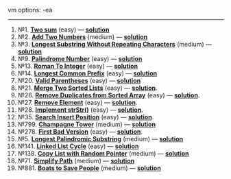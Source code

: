 vm options: -ea

--------------------------------------------------------

1. №1. **[Two sum](https://leetcode.com/problems/two-sum/)** (easy) — **[solution](https://github.com/never-sleeps/leetcode/blob/master/src/main/java/com/leetcode/Two_Sum/Solution.java)**  
2. №2. **[Add Two Numbers](https://leetcode.com/problems/add-two-numbers/)** (medium) — **[solution](https://github.com/never-sleeps/leetcode/blob/master/src/main/java/com/leetcode/Add_Two_Numbers/Solution.java)**  
3. №3. **[Longest Substring Without Repeating Characters](https://leetcode.com/problems/longest-substring-without-repeating-characters/)** (medium) — **[solution](https://github.com/never-sleeps/leetcode/blob/master/src/main/java/com/leetcode/Longest_Substring_Without_Repeating_Characters/Solution.java)**  
4. №9. **[Palindrome Number](https://leetcode.com/problems/palindrome-number/)** (easy) — **[solution](https://github.com/never-sleeps/leetcode/blob/master/src/main/java/com/leetcode/Palindrome_Number/Solution.java)**  
5. №13. **[Roman To Integer](https://leetcode.com/problems/roman-to-integer/)** (easy) — **[solution](https://github.com/never-sleeps/leetcode/blob/master/src/main/java/com/leetcode/Roman_to_Integer/Solution.java)**  
6. №14. **[Longest Common Prefix](https://leetcode.com/problems/longest-common-prefix/)** (easy) — **[solution](https://github.com/never-sleeps/leetcode/blob/master/src/main/java/com/leetcode/Longest_Common_Prefix/Solution.java)**  
7. №20. **[Valid Parentheses](https://leetcode.com/problems/valid-parentheses/)** (easy) — **[solution](https://github.com/never-sleeps/leetcode/blob/master/src/main/java/com/leetcode/Valid_Parentheses/Solution.java)**  
8. №21. **[Merge Two Sorted Lists](https://leetcode.com/problems/merge-two-sorted-lists/)** (easy) — **[solution](https://github.com/never-sleeps/leetcode/blob/master/src/main/java/com/leetcode/Merge_Two_Sorted_Lists/Solution.java)**.  
9. №26. **[Remove Duplicates from Sorted Array](https://leetcode.com/problems/remove-duplicates-from-sorted-array/)** (easy) — **[solution](https://github.com/never-sleeps/leetcode/blob/master/src/main/java/com/leetcode/Remove_Duplicates_from_Sorted_Array/Solution.java)**.  
10. №27. **[Remove Element](https://leetcode.com/problems/remove-element/)** (easy) — **[solution](https://github.com/never-sleeps/leetcode/blob/master/src/main/java/com/leetcode/Remove_Element/Solution.java)**.  
11. №28. **[Implement strStr()](https://leetcode.com/problems/implement-strstr/)** (easy) — **[solution](https://github.com/never-sleeps/leetcode/blob/master/src/main/java/com/leetcode/Implement_strStr/Solution.java)**.  
12. №35. **[Search Insert Position](https://leetcode.com/problems/search-insert-position/)** (easy) — **[solution](https://github.com/never-sleeps/leetcode/blob/master/src/main/java/com/leetcode/Search_Insert_Position/Solution.java)**.  
13. №799. **[Champagne Tower](https://leetcode.com/problems/champagne-tower/)** (medium) — **[solution](https://github.com/never-sleeps/leetcode/tree/master/src/main/java/com/leetcode/Champagne_Tower)**  
14. №278. **[First Bad Version](https://leetcode.com/problems/first-bad-version/)** (easy) — **[solution](https://github.com/never-sleeps/leetcode/blob/master/src/main/java/com/leetcode/First_Bad_Version/Solution.java)**.
15. №5. **[Longest Palindromic Substring](https://leetcode.com/problems/longest-palindromic-substring/)** (medium) — **[solution](https://github.com/never-sleeps/leetcode/blob/master/src/main/java/com/leetcode/Longest_Palindromic_Substring/Solution.java)**
16. №141. **[Linked List Cycle](https://leetcode.com/problems/linked-list-cycle/)** (easy) — **[solution](https://github.com/never-sleeps/leetcode/blob/master/src/main/java/com/leetcode/Linked_List_Cycle/Solution.java)**
17. №138. **[Copy List with Random Pointer](https://leetcode.com/problems/copy-list-with-random-pointer/)** (medium) — **[solution](https://github.com/never-sleeps/leetcode/blob/master/src/main/java/com/leetcode/Copy_List_with_Random_Pointer/Solution.java)**
18. №71. **[Simplify Path](https://leetcode.com/problems/simplify-path/)** (medium) — **[solution](https://github.com/never-sleeps/leetcode/blob/master/src/main/java/com/leetcode/Simplify_Path/Solution.java)**
19. №881. **[Boats to Save People](https://leetcode.com/problems/boats-to-save-people/)** (medium) — **[solution](https://github.com/never-sleeps/leetcode/blob/master/src/main/java/com/leetcode/Boats_to_Save_People/Solution.java)**